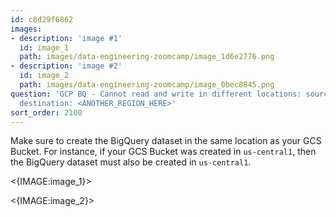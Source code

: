 ```yaml
---
id: c8d29f6862
images:
- description: 'image #1'
  id: image_1
  path: images/data-engineering-zoomcamp/image_1d6e2776.png
- description: 'image #2'
  id: image_2
  path: images/data-engineering-zoomcamp/image_0bec8845.png
question: 'GCP BQ - Cannot read and write in different locations: source: <REGION_HERE>,
  destination: <ANOTHER_REGION_HERE>'
sort_order: 2100
---
```


Make sure to create the BigQuery dataset in the same location as your GCS Bucket. For instance, if your GCS Bucket was created in `us-central1`, then the BigQuery dataset must also be created in `us-central1`.

<{IMAGE:image_1}>

<{IMAGE:image_2}>